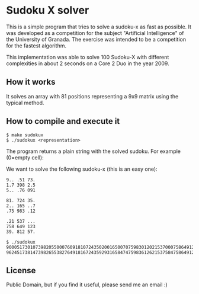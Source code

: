 Sudoku X solver
===============

This is a simple program that tries to solve a sudoku-x as fast as possible. It was developed as a competition for the subject "Artificial Intelligence" of the University of Granada. The exercise was intended to be a competition for the fastest algorithm. 

This implementation was able to solve 100 Sudoku-X with different complexities in about 2 seconds on a Core 2 Duo in the year 2009.

How it works
------------

It solves an array with 81 positions representing a 9x9 matrix using the typical method.

How to compile and execute it
-----------------------------

```
$ make sudokux  
$ ./sudokux <representation>
```

The program returns a plain string with the solved sudoku. For example (0=empty cell):

We want to solve the following sudoku-x (this is an easy one):

```
9.. .51 73.  
1.7 398 2.5  
5.. .76 091  

81. 724 35.  
2.. 165 ..7  
.75 983 .12 

.21 537 ...  
758 649 123  
39. 812 57.
```

```
$ ./sudokux 900051730107398205500076091810724350200165007075983012021537000758649123390812570
962451738147398265538276491816724359293165847475983612621537584758649123394812572
```

License
-------

Public Domain, but if you find it useful, please send me an email :)
